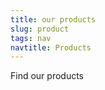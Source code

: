 ```yaml
---
title: our products
slug: product
tags: nav
navtitle: Products
---
```


<p class="lead">Find our products</p>